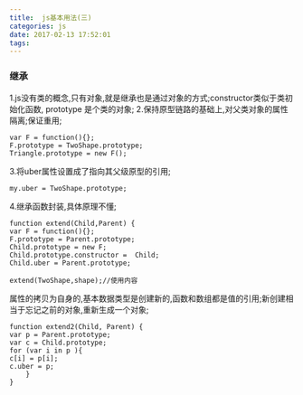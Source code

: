 ```yaml
---
title:  js基本用法(三)
categories: js
date: 2017-02-13 17:52:01
tags:
---
```

### 继承
1.js没有类的概念,只有对象,就是继承也是通过对象的方式;constructor类似于类初始化函数,
prototype 是个类的对象;
2.保持原型链路的基础上,对父类对象的属性隔离;保证重用;

	var F = function(){};
	F.prototype = TwoShape.prototype;
	Triangle.prototype = new F();
3.将uber属性设置成了指向其父级原型的引用;
	
	my.uber = TwoShape.prototype;
4.继承函数封装,具体原理不懂;
	
	function extend(Child,Parent) {
	var F = function(){};
	F.prototype = Parent.prototype;
	Child.prototype = new F;
	Child.prototype.constructor =  Child;
	Child.uber = Parent.prototype;

	extend(TwoShape,shape);//使用内容	
属性的拷贝为自身的,基本数据类型是创建新的,函数和数组都是值的引用;新创建相当于忘记之前的对象,重新生成一个对象;	
	
	function extend2(Child, Parent) {
	var p = Parent.prototype;
	var c = Child.prototype;
	for (var i in p ){
	c[i] = p[i];
	c.uber = p; 
		}
	}